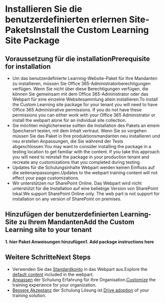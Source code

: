 # <a name="install-the-custom-learning-site-package"></a><span data-ttu-id="c9099-101">Installieren Sie die benutzerdefinierten erlernen Site-Pakets</span><span class="sxs-lookup"><span data-stu-id="c9099-101">Install the Custom Learning Site Package</span></span>

## <a name="prerequisite-for-installation"></a><span data-ttu-id="c9099-102">Voraussetzung für die installation</span><span class="sxs-lookup"><span data-stu-id="c9099-102">Prerequisite for installation</span></span>

- <span data-ttu-id="c9099-p101">Um das benutzerdefinierte Learning-Website-Paket für Ihre Mandanten zu installieren, müssen Sie Office 365-Administratorberechtigungen verfügen.  Wenn Sie nicht über diese Berechtigungen verfügen, die können Sie gemeinsam mit dem Office 365-Administrator oder das Webpart für eine einzelne Websitesammlung allein installieren.</span><span class="sxs-lookup"><span data-stu-id="c9099-p101">To install the Custom Learning site package for your tenant you will need to have Office 365 Administrative permissions.  If you do not have these permissions you can either work with your Office 365 Administrator or install the webpart alone for an individual site collection.</span></span>
- <span data-ttu-id="c9099-p102">Sie möchten möglicherweise sollten die Installation des Pakets an einem Speicherort testen, mit dem Inhalt vertraut.  Wenn Sie so vorgehen müssen Sie das Paket in Ihre produktionsmandanten neu installieren und neu erstellen Anpassungen, die Sie während der Tests abgeschlossen.</span><span class="sxs-lookup"><span data-stu-id="c9099-p102">You may want to consider installing the package in a testing location to get familiar with the content.  If you take this approach you will need to reinstall the package in your production tenant and recreate any customizations that you completed during testing.</span></span> 
- <span data-ttu-id="c9099-107">Updates für die Schulungsinhalte Webpart werden keinen Einfluss auf die seitenanpassungen.</span><span class="sxs-lookup"><span data-stu-id="c9099-107">Updates to the webpart training content will not effect your page customizations.</span></span>
- <span data-ttu-id="c9099-p103">Wir unterstützen nur SharePoint Online. Das Webpart wird nicht unterstützt für die Installation auf eine beliebige Version von SharePoint lokal.</span><span class="sxs-lookup"><span data-stu-id="c9099-p103">We support SharePoint Online only. The web part is not support for installation on any version of SharePoint on premises.</span></span>

## <a name="add-the-custom-learning-site-to-your-tenant"></a><span data-ttu-id="c9099-110">Hinzufügen der benutzerdefinierten Learning-Site zu Ihrem Mandanten</span><span class="sxs-lookup"><span data-stu-id="c9099-110">Add the Custom Learning site to your tenant</span></span> 

<span data-ttu-id="c9099-111">**1. hier Paket Anweisungen hinzufügen**</span><span class="sxs-lookup"><span data-stu-id="c9099-111">**1. Add package instructions here**</span></span>



## <a name="next-steps"></a><span data-ttu-id="c9099-112">Weitere Schritte</span><span class="sxs-lookup"><span data-stu-id="c9099-112">Next Steps</span></span>
- <span data-ttu-id="c9099-113">Verwenden Sie das [Standardkonto](sitecontent.md) in das Webpart aus.</span><span class="sxs-lookup"><span data-stu-id="c9099-113">Explore the [default content](sitecontent.md) included in the webpart.</span></span>
- <span data-ttu-id="c9099-114">[Anpassen](customization.md) der Schulung Erfahrung für Ihre Organisation.</span><span class="sxs-lookup"><span data-stu-id="c9099-114">[Customize](customization.md) the training experience for your organization.</span></span>
- <span data-ttu-id="c9099-115">[Bessere Akzeptanz](driveadoption.md) der Schulung Lösung ist.</span><span class="sxs-lookup"><span data-stu-id="c9099-115">[Drive adoption](driveadoption.md) of your training solution.</span></span>

